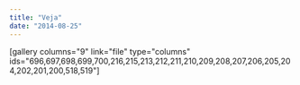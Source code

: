 ```yaml
---
title: "Veja"
date: "2014-08-25"
---
```


\[gallery columns="9" link="file" type="columns" ids="696,697,698,699,700,216,215,213,212,211,210,209,208,207,206,205,204,202,201,200,518,519"\]
